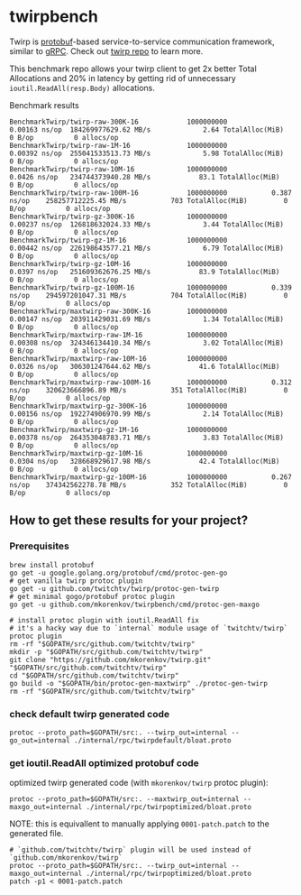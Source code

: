 # twirpbench

Twirp is [protobuf](https://developers.google.com/protocol-buffers/docs/proto3)-based service-to-service communication framework, similar to [gRPC](http://www.grpc.io/).
Check out [twirp repo](https://github.com/twitchtv/twirp) to learn more.

This benchmark repo allows your twirp client to get 2x better Total Allocations and 20% in latency by getting rid of unnecessary `ioutil.ReadAll(resp.Body)` allocations.

Benchmark results
```
BenchmarkTwirp/twirp-raw-300K-16         	1000000000	         0.00163 ns/op	184269977629.62 MB/s	         2.64 TotalAlloc(MiB)	       0 B/op	       0 allocs/op
BenchmarkTwirp/twirp-raw-1M-16           	1000000000	         0.00392 ns/op	255041533513.73 MB/s	         5.98 TotalAlloc(MiB)	       0 B/op	       0 allocs/op
BenchmarkTwirp/twirp-raw-10M-16          	1000000000	         0.0426 ns/op	234744373940.28 MB/s	        83.1 TotalAlloc(MiB)	       0 B/op	       0 allocs/op
BenchmarkTwirp/twirp-raw-100M-16         	1000000000	         0.387 ns/op	258257712225.45 MB/s	       703 TotalAlloc(MiB)	       0 B/op	       0 allocs/op
BenchmarkTwirp/twirp-gz-300K-16          	1000000000	         0.00237 ns/op	126818632024.33 MB/s	         3.44 TotalAlloc(MiB)	       0 B/op	       0 allocs/op
BenchmarkTwirp/twirp-gz-1M-16            	1000000000	         0.00442 ns/op	226198643577.21 MB/s	         6.79 TotalAlloc(MiB)	       0 B/op	       0 allocs/op
BenchmarkTwirp/twirp-gz-10M-16           	1000000000	         0.0397 ns/op	251609362676.25 MB/s	        83.9 TotalAlloc(MiB)	       0 B/op	       0 allocs/op
BenchmarkTwirp/twirp-gz-100M-16          	1000000000	         0.339 ns/op	294597201047.31 MB/s	       704 TotalAlloc(MiB)	       0 B/op	       0 allocs/op
BenchmarkTwirp/maxtwirp-raw-300K-16      	1000000000	         0.00147 ns/op	203911429031.69 MB/s	         1.34 TotalAlloc(MiB)	       0 B/op	       0 allocs/op
BenchmarkTwirp/maxtwirp-raw-1M-16        	1000000000	         0.00308 ns/op	324346134410.34 MB/s	         3.02 TotalAlloc(MiB)	       0 B/op	       0 allocs/op
BenchmarkTwirp/maxtwirp-raw-10M-16       	1000000000	         0.0326 ns/op	306301247644.62 MB/s	        41.6 TotalAlloc(MiB)	       0 B/op	       0 allocs/op
BenchmarkTwirp/maxtwirp-raw-100M-16      	1000000000	         0.312 ns/op	320623666896.89 MB/s	       351 TotalAlloc(MiB)	       0 B/op	       0 allocs/op
BenchmarkTwirp/maxtwirp-gz-300K-16       	1000000000	         0.00156 ns/op	192274906970.99 MB/s	         2.14 TotalAlloc(MiB)	       0 B/op	       0 allocs/op
BenchmarkTwirp/maxtwirp-gz-1M-16         	1000000000	         0.00378 ns/op	264353048783.71 MB/s	         3.83 TotalAlloc(MiB)	       0 B/op	       0 allocs/op
BenchmarkTwirp/maxtwirp-gz-10M-16        	1000000000	         0.0304 ns/op	328668929617.98 MB/s	        42.4 TotalAlloc(MiB)	       0 B/op	       0 allocs/op
BenchmarkTwirp/maxtwirp-gz-100M-16       	1000000000	         0.267 ns/op	374342562278.78 MB/s	       352 TotalAlloc(MiB)	       0 B/op	       0 allocs/op
```

## How to get these results for your project?

### Prerequisites
```
brew install protobuf
go get -u google.golang.org/protobuf/cmd/protoc-gen-go
# get vanilla twirp protoc plugin
go get -u github.com/twitchtv/twirp/protoc-gen-twirp
# get minimal gogo/protobuf protoc plugin
go get -u github.com/mkorenkov/twirpbench/cmd/protoc-gen-maxgo

# install protoc plugin with ioutil.ReadAll fix
# it's a hacky way due to `internal` module usage of `twitchtv/twirp` protoc plugin
rm -rf "$GOPATH/src/github.com/twitchtv/twirp"
mkdir -p "$GOPATH/src/github.com/twitchtv/twirp"
git clone "https://github.com/mkorenkov/twirp.git" "$GOPATH/src/github.com/twitchtv/twirp"
cd "$GOPATH/src/github.com/twitchtv/twirp"
go build -o "$GOPATH/bin/protoc-gen-maxtwirp" ./protoc-gen-twirp
rm -rf "$GOPATH/src/github.com/twitchtv/twirp"
```

### check default twirp generated code
```
protoc --proto_path=$GOPATH/src:. --twirp_out=internal --go_out=internal ./internal/rpc/twirpdefault/bloat.proto
```

### get ioutil.ReadAll optimized protobuf code
optimized twirp generated code (with `mkorenkov/twirp` protoc plugin):
```
protoc --proto_path=$GOPATH/src:. --maxtwirp_out=internal --maxgo_out=internal ./internal/rpc/twirpoptimized/bloat.proto
```

NOTE: this is equivallent to manually applying `0001-patch.patch` to the generated file.
```
# `github.com/twitchtv/twirp` plugin will be used instead of `github.com/mkorenkov/twirp`
protoc --proto_path=$GOPATH/src:. --twirp_out=internal --maxgo_out=internal ./internal/rpc/twirpoptimized/bloat.proto
patch -p1 < 0001-patch.patch
```
